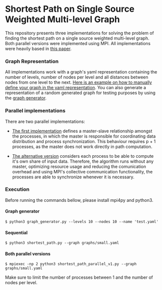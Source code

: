 # Shortest Path on Single Source Weighted Multi-level Graph

This repository presents three implementations for solving the problem of finding the shortest path on a single source weighted multi-level graph. Both parallel versions were implemented using MPI. All implementations were heavily based in [this paper](http://ieeexplore.ieee.org/document/5403295/).

### Graph Representation

All implementations work with a graph's yaml representation containing the number of levels, number of nodes per level and all distances between nodes from one level to the next. [Here is an example on how to manually define your graph in the yaml representation](https://github.com/raulmanzas/shortestpath/blob/master/graphs/small.yaml). You can also generate a representation of a random generated graph for testing purposes by using the [graph generator](https://github.com/raulmanzas/shortestpath/blob/master/tools/graph_generator.py).

### Parallel implementations

There are two parallel implementations:

* [The first implementation](https://github.com/raulmanzas/shortestpath/blob/master/shortest_path_parallel_v1.py) defines a master-slave relationship amongst the processes, in which the master is responsible for coordinating data distribution and  process synchronization. This behaviour requires p + 1 processes, as the master does not work directly in path computation.

* [The alternative version](https://github.com/raulmanzas/shortestpath/blob/master/shortest_path_parallel_v2.py) considers each process to be able to compute it's own share of input data. Therefore, the algorithm runs without any master, optimizing resource usage and reducing the comunication overhead and using MPI's collective communication functionality, the processes are able to synchronize whenever it is necessary.

### Execution

Before running the commands bellow, please install mpi4py and python3.

#### Graph generator

`$ python3 graph_generator.py --levels 10 --nodes 10 --name 'test.yaml'`

#### Sequential

`$ python3 shortest_path.py --graph graphs/small.yaml `

#### Both parallel versions

`$ mpiexec -np 2 python3 shortest_path_parallel_v1.py --graph graphs/small.yaml`

Make sure to limit the number of processes between 1 and the number of nodes per level.
